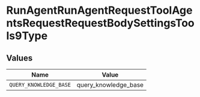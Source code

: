 # RunAgentRunAgentRequestToolAgentsRequestRequestBodySettingsTools9Type


## Values

| Name                   | Value                  |
| ---------------------- | ---------------------- |
| `QUERY_KNOWLEDGE_BASE` | query_knowledge_base   |